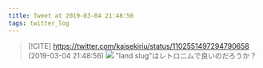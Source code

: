 ```yaml
---
title: Tweet at 2019-03-04 21:48:56
tags: twitter_log
---
```


> [!CITE] https://twitter.com/kaisekiriu/status/1102551497294790658 (2019-03-04 21:48:56)
> ![](https://twitter.com/kaisekiriu/status/1102551497294790658)
> "land slug"はレトロニムで良いのだろうか？
